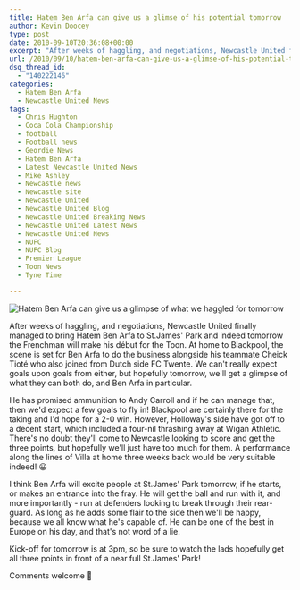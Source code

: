 ```yaml
---
title: Hatem Ben Arfa can give us a glimse of his potential tomorrow
author: Kevin Doocey
type: post
date: 2010-09-10T20:36:08+00:00
excerpt: "After weeks of haggling, and negotiations, Newcastle United finally managed to bring Hatem Ben Arfa to St.James' Park and indeed .."
url: /2010/09/10/hatem-ben-arfa-can-give-us-a-glimse-of-his-potential-tomorrow/
dsq_thread_id:
  - "140222146"
categories:
  - Hatem Ben Arfa
  - Newcastle United News
tags:
  - Chris Hughton
  - Coca Cola Championship
  - football
  - Football news
  - Geordie News
  - Hatem Ben Arfa
  - Latest Newcastle United News
  - Mike Ashley
  - Newcastle news
  - Newcastle site
  - Newcastle United
  - Newcastle United Blog
  - Newcastle United Breaking News
  - Newcastle United Latest News
  - Newcastle United News
  - NUFC
  - NUFC Blog
  - Premier League
  - Toon News
  - Tyne Time

---
```

![Hatem Ben Arfa can give us a glimpse of what we haggled for tomorrow](https://static.guim.co.uk/sys-images/Admin/BkFill/Default_image_group/2010/8/8/1281280948258/Hatem-Ben-Arfa-006.jpg "Hatem Ben Arfa")

After weeks of haggling, and negotiations, Newcastle United finally managed to bring Hatem Ben Arfa to St.James' Park and indeed tomorrow the Frenchman will make his début for the Toon. At home to Blackpool, the scene is set for Ben Arfa to do the business alongside his teammate Cheick Tioté who also joined from Dutch side FC Twente. We can't really expect goals upon  goals from either, but hopefully tomorrow, we'll get a glimpse of what they can both do, and Ben Arfa in particular.

He has promised ammunition to Andy Carroll and if he can manage that, then we'd expect a few goals to fly in! Blackpool are certainly there for the taking and I'd hope for a 2-0 win. However, Holloway's side have got off to a decent start, which included a four-nil thrashing away at Wigan Athletic. There's no doubt they'll come to Newcastle looking to score and get the three points, but hopefully we'll just have too much for them. A performance along the lines of Villa at home three weeks back would be very suitable indeed! 😀

I think Ben Arfa will excite people at St.James' Park tomorrow, if he starts, or makes an entrance into the fray. He will get the ball and run with it, and more importantly - run at defenders looking to break through their rear-guard. As long as he adds some flair to the side then we'll be happy, because we all know what he's capable of. He can be one of the best in Europe on his day, and that's not word of a lie.

Kick-off for tomorrow is at 3pm, so be sure to watch the lads hopefully get all three points in front of a near full St.James' Park!

Comments welcome 🙂
